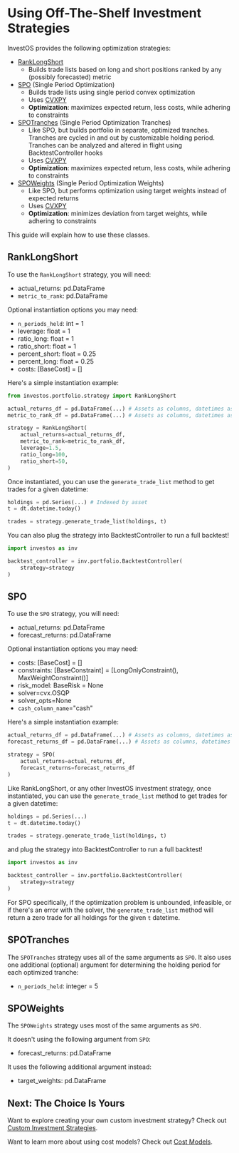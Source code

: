<h1>Using Off-The-Shelf Investment Strategies</h1>

InvestOS provides the following optimization strategies:

-   [RankLongShort](https://github.com/ForecastOS/investos/tree/v0.3.9/investos/portfolio/strategy/rank_long_short.py)
    -   Builds trade lists based on long and short positions ranked by any (possibly forecasted) metric
-   [SPO](https://github.com/ForecastOS/investos/tree/v0.3.9/investos/portfolio/strategy/spo.py) (Single Period Optimization)
    -   Builds trade lists using single period convex optimization
    -   Uses [CVXPY](https://www.cvxpy.org/tutorial/intro/index.html)
    - **Optimization**: maximizes expected return, less costs, while adhering to constraints
-   [SPOTranches](https://github.com/ForecastOS/investos/tree/v0.3.9/investos/portfolio/strategy/spo_tranches.py) (Single Period Optimization Tranches)
    -   Like SPO, but builds portfolio in separate, optimized tranches. Tranches are cycled in and out by customizable holding period. Tranches can be analyzed and altered in flight using BacktestController hooks
    -   Uses [CVXPY](https://www.cvxpy.org/tutorial/intro/index.html)
    - **Optimization**: maximizes expected return, less costs, while adhering to constraints
-   [SPOWeights](https://github.com/ForecastOS/investos/tree/v0.6.3/investos/portfolio/strategy/spo_weights.py) (Single Period Optimization Weights)
    -   Like SPO, but performs optimization using target weights instead of expected returns
    -   Uses [CVXPY](https://www.cvxpy.org/tutorial/intro/index.html)
    - **Optimization**: minimizes deviation from target weights, while adhering to constraints

This guide will explain how to use these classes.

## RankLongShort

To use the `RankLongShort` strategy, you will need:

-   actual_returns: pd.DataFrame
-   `metric_to_rank`: pd.DataFrame

Optional instantiation options you may need:

-   `n_periods_held`: int = 1
-   leverage: float = 1
-   ratio_long: float = 1
-   ratio_short: float = 1
-   percent_short: float = 0.25
-   percent_long: float = 0.25
-   costs: [BaseCost] = []

Here's a simple instantiation example:

```python
from investos.portfolio.strategy import RankLongShort

actual_returns_df = pd.DataFrame(...) # Assets as columns, datetimes as index
metric_to_rank_df = pd.DataFrame(...) # Assets as columns, datetimes as index

strategy = RankLongShort(
    actual_returns=actual_returns_df,
    metric_to_rank=metric_to_rank_df,
    leverage=1.5,
    ratio_long=100,
    ratio_short=50,
)
```

Once instantiated, you can use the `generate_trade_list` method to get trades for a given datetime:

```python
holdings = pd.Series(...) # Indexed by asset
t = dt.datetime.today()

trades = strategy.generate_trade_list(holdings, t)
```

You can also plug the strategy into BacktestController to run a full backtest!

```python
import investos as inv

backtest_controller = inv.portfolio.BacktestController(
    strategy=strategy
)
```

## SPO

To use the `SPO` strategy, you will need:

-   actual_returns: pd.DataFrame
-   forecast_returns: pd.DataFrame

Optional instantiation options you may need:

-   costs: [BaseCost] = []
-   constraints: [BaseConstraint] = [LongOnlyConstraint(), MaxWeightConstraint()]
-   risk_model: BaseRisk = None
-   solver=cvx.OSQP
-   solver_opts=None
-   `cash_column_name`="cash"

Here's a simple instantiation example:

```python
actual_returns_df = pd.DataFrame(...) # Assets as columns, datetimes as index
forecast_returns_df = pd.DataFrame(...) # Assets as columns, datetimes as index

strategy = SPO(
    actual_returns=actual_returns_df,
    forecast_returns=forecast_returns_df
)
```

Like RankLongShort, or any other InvestOS investment strategy, once instantiated, you can use the `generate_trade_list` method to get trades for a given datetime:

```python
holdings = pd.Series(...)
t = dt.datetime.today()

trades = strategy.generate_trade_list(holdings, t)
```

and plug the strategy into BacktestController to run a full backtest!

```python
import investos as inv

backtest_controller = inv.portfolio.BacktestController(
    strategy=strategy
)
```

For SPO specifically, if the optimization problem is unbounded, infeasible, or if there's an error with the solver, the `generate_trade_list` method will return a zero trade for all holdings for the given `t` datetime.

## SPOTranches

The `SPOTranches` strategy uses all of the same arguments as `SPO`. It also uses one additional (optional) argument for determining the holding period for each optimized tranche:

-   `n_periods_held`: integer = 5

## SPOWeights

The `SPOWeights` strategy uses most of the same arguments as `SPO`. 

It doesn't using the following argument from `SPO`:

-   forecast_returns: pd.DataFrame

It uses the following additional argument instead:

-   target_weights: pd.DataFrame

## Next: The Choice Is Yours

Want to explore creating your own custom investment strategy? Check out [Custom Investment Strategies](/guides/bespoke/custom_investment_strategies).

Want to learn more about using cost models? Check out [Cost Models](/guides/off_the_shelf/cost_models).
